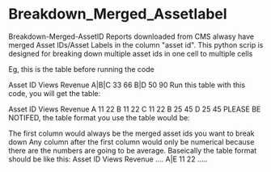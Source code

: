 # Breakdown_Merged_Assetlabel

Breakdown-Merged-AssetID
Reports downloaded from CMS alwasy have merged Asset IDs/Asset Labels in the column "asset id". This python scrip is designed for breaking down multiple asset ids in one cell to multiple cells

Eg, this is the table before running the code

Asset ID	Views	Revenue
A|B|C	33	66
B|D	50	90
Run this table with this code, you will get the table:

Asset ID	Views	Revenue
A	11	22
B	11	22
C	11	22
B	25	45
D	25	45
PLEASE BE NOTIFED, the table format you use the table would be:

The first column would always be the merged asset ids you want to break down
Any column after the first column would only be numerical because there are the numbers are going to be average. Baseically the table format should be like this:
Asset ID	Views	Revenue	....
A|E	11	22	.....
